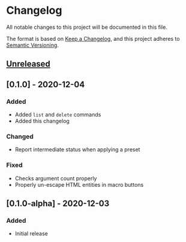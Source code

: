 # Changelog
All notable changes to this project will be documented in this file.

The format is based on [Keep a Changelog](https://keepachangelog.com/en/1.0.0/),
and this project adheres to [Semantic Versioning](https://semver.org/spec/v2.0.0.html).

## [Unreleased]

## [0.1.0] - 2020-12-04
### Added
- Added `list` and `delete` commands
- Added this changelog

### Changed
- Report intermediate status when applying a preset

### Fixed
- Checks argument count properly
- Properly un-escape HTML entities in macro buttons

## [0.1.0-alpha] - 2020-12-03
### Added
- Initial release

[Unreleased]: https://github.com/olivierlacan/keep-a-changelog/compare/v0.1.0...HEAD
[0.0.2]: https://github.com/olivierlacan/keep-a-changelog/compare/v0.1.0-alpha...v0.1.0
[0.0.1]: https://github.com/olivierlacan/keep-a-changelog/releases/tag/v0.1.0-alpha
